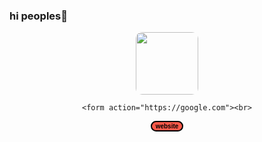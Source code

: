### hi peoples👋

<div id="header" align="center">

  <img src="gif_she😐😂.gif" width="100" style="border-radius:10px ;"/><br>

  	<form action="https://google.com"><br>

  <button style="border-radius: 20px; background:#FF5949; border: 2px solid black; color:black; font-weight:800; font-size:10px;">website</button>

  <form>

  	

</div>
